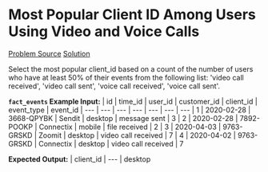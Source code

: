 # Most Popular Client ID Among Users Using Video and Voice Calls

[Problem Source](https://platform.stratascratch.com/coding/2029-the-most-popular-client_id-among-users-using-video-and-voice-calls?code_type=1)
[Solution](solutions/010_most_popular_client_id.sql)

Select the most popular client_id based on a count of the number of users who have at least 50% of their events from the following list: 'video call received', 'video call sent', 'voice call received', 'voice call sent'.

**`fact_events` Example Input:**
| id | time_id | user_id | customer_id | client_id | event_type | event_id
| --- | --- | --- | --- | --- | --- | ---
| 1 | 2020-02-28 | 3668-QPYBK | Sendit | desktop | message sent | 3
| 2 | 2020-02-28 | 7892-POOKP | Connectix | mobile | file received | 2
| 3 | 2020-04-03 | 9763-GRSKD | Zoomit | desktop | video call received | 7
| 4 | 2020-04-02 | 9763-GRSKD | Connectix | desktop | video call received | 7

**Expected Output:**
| client_id
| ---
| desktop
